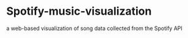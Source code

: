 # Spotify-music-visualization
a web-based visualization of song data collected from the Spotify API
